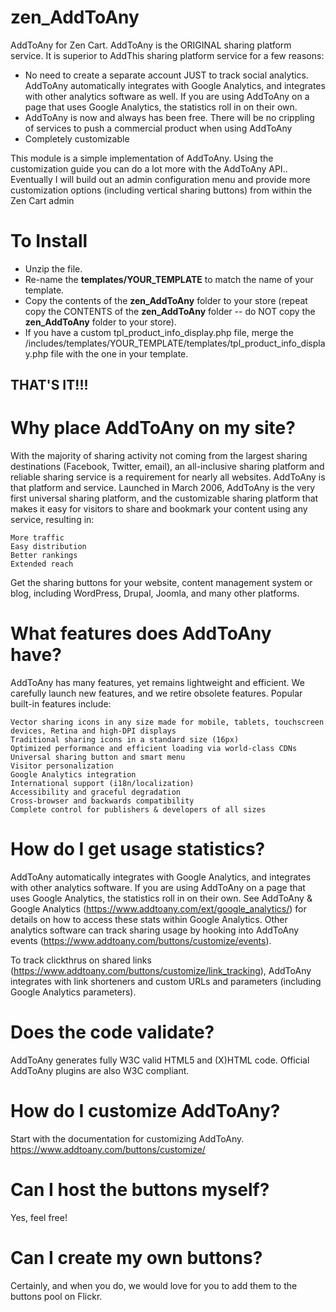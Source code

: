 # zen_AddToAny
AddToAny for Zen Cart. AddToAny is the ORIGINAL sharing platform service. It is superior to AddThis sharing platform service for a few reasons:
* No need to create a separate account JUST to track social analytics. AddToAny automatically integrates with Google Analytics, and integrates with other analytics software as well. If you are using AddToAny on a page that uses Google Analytics, the statistics roll in on their own.
* AddToAny is now and always has been free. There will be no crippling of services to push a commercial product when using AddToAny
* Completely customizable

This module is a simple implementation of AddToAny. Using the customization guide you can do a lot more with the AddToAny API.. Eventually I will build out an admin configuration menu and provide more customization options (including vertical sharing buttons) from within the Zen Cart admin

# To Install
* Unzip the file. 
* Re-name the **templates/YOUR_TEMPLATE** to match the name of your template. 
* Copy the contents of the **zen_AddToAny** folder to your store (repeat copy the CONTENTS of the **zen_AddToAny** folder -- do NOT copy the **zen_AddToAny** folder to your store).
* If you have a custom tpl_product_info_display.php file, merge the /includes/templates/YOUR_TEMPLATE/templates/tpl_product_info_display.php file with the one in your template.

THAT'S IT!!!
---------------------------------------

# Why place AddToAny on my site?
With the majority of sharing activity not coming from the largest sharing destinations (Facebook, Twitter, email), an all-inclusive sharing platform and reliable sharing service is a requirement for nearly all websites. AddToAny is that platform and service. Launched in March 2006, AddToAny is the very first universal sharing platform, and the customizable sharing platform that makes it easy for visitors to share and bookmark your content using any service, resulting in:

    More traffic
    Easy distribution
    Better rankings
    Extended reach

Get the sharing buttons for your website, content management system or blog, including WordPress, Drupal, Joomla, and many other platforms.

# What features does AddToAny have?
AddToAny has many features, yet remains lightweight and efficient. We carefully launch new features, and we retire obsolete features. Popular built-in features include:

    Vector sharing icons in any size made for mobile, tablets, touchscreen devices, Retina and high-DPI displays
    Traditional sharing icons in a standard size (16px)
    Optimized performance and efficient loading via world-class CDNs
    Universal sharing button and smart menu
    Visitor personalization
    Google Analytics integration
    International support (i18n/localization)
    Accessibility and graceful degradation
    Cross-browser and backwards compatibility
    Complete control for publishers & developers of all sizes


# How do I get usage statistics?
AddToAny automatically integrates with Google Analytics, and integrates with other analytics software. If you are using AddToAny on a page that uses Google Analytics, the statistics roll in on their own. See AddToAny & Google Analytics (https://www.addtoany.com/ext/google_analytics/) for details on how to access these stats within Google Analytics. Other analytics software can track sharing usage by hooking into AddToAny events (https://www.addtoany.com/buttons/customize/events).

To track clickthrus on shared links (https://www.addtoany.com/buttons/customize/link_tracking), AddToAny integrates with link shorteners and custom URLs and parameters (including Google Analytics parameters).


# Does the code validate?
AddToAny generates fully W3C valid HTML5 and (X)HTML code. Official AddToAny plugins are also W3C compliant.

# How do I customize AddToAny?
Start with the documentation for customizing AddToAny. https://www.addtoany.com/buttons/customize/


# Can I host the buttons myself?
Yes, feel free!

# Can I create my own buttons?
Certainly, and when you do, we would love for you to add them to the buttons pool on Flickr.

